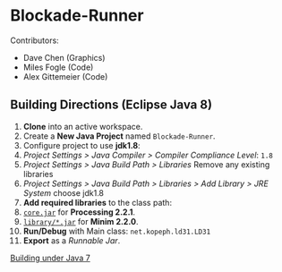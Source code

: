 Blockade-Runner
===============

Contributors:

- Dave Chen (Graphics)
- Miles Fogle (Code)
- Alex Gittemeier (Code)


Building Directions (Eclipse Java 8)
------------------------------------

1. **Clone** into an active workspace.
2. Create a **New Java Project** named `Blockade-Runner`.
3. Configure project to use **jdk1.8**:
  1. *Project Settings > Java Compiler > Compiler Compliance Level*: `1.8`
  2. *Project Settings > Java Build Path > Libraries* Remove any existing libraries
  3. *Project Settings > Java Build Path > Libraries > Add Library > JRE System* choose jdk1.8
4. **Add required libraries** to the class path:
  1. [`core.jar`](http://rsranger65.github.io/Blockade-Runner/3rd-party/processing_core-2.2.1.jar) for **Processing 2.2.1**.
  2. [`library/*.jar`](http://code.compartmental.net/minim/distro/minim-2.2.0.zip) for **Minim 2.2.0**.
5. **Run/Debug** with Main class: `net.kopeph.ld31.LD31`
6. **Export** as a *Runnable Jar*.

[Building under Java 7](https://github.com/Rsranger65/Blockade-Runner/wiki/Java-7-Building-Directions)
